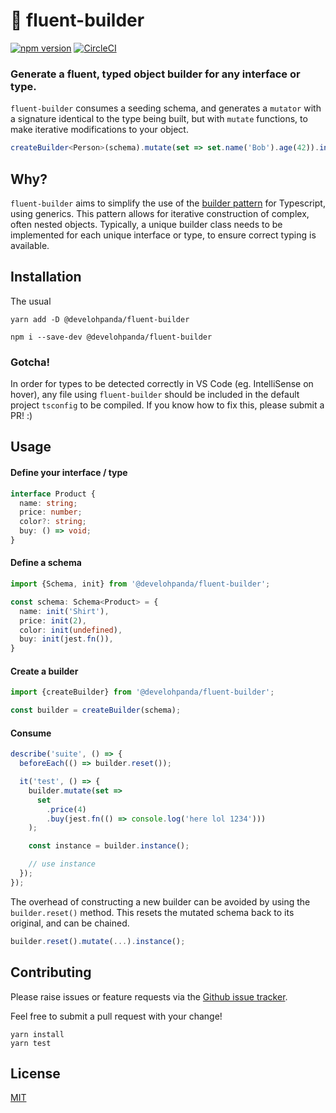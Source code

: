 # 🥨 fluent-builder 
[![npm version](https://badge.fury.io/js/%40develohpanda%2Ffluent-builder.svg)](https://badge.fury.io/js/%40develohpanda%2Ffluent-builder) [![CircleCI](https://circleci.com/gh/develohpanda/fluent-builder.svg?style=svg)](https://circleci.com/gh/develohpanda/fluent-builder)

### Generate a fluent, typed object builder for any interface or type.

`fluent-builder` consumes a seeding schema, and generates a `mutator` with a signature identical to the type being built, but with `mutate` functions, to make iterative modifications to your object.

```ts
createBuilder<Person>(schema).mutate(set => set.name('Bob').age(42)).instance();
```

## Why?

`fluent-builder` aims to simplify the use of the [builder pattern](https://sourcemaking.com/design_patterns/builder) for Typescript, using generics. This pattern allows for iterative construction of complex, often nested objects. Typically, a unique builder class needs to be implemented for each unique interface or type, to ensure correct typing is available.

## Installation

The usual

```
yarn add -D @develohpanda/fluent-builder

npm i --save-dev @develohpanda/fluent-builder
```

### Gotcha!

In order for types to be detected correctly in VS Code (eg. IntelliSense on hover), any file using `fluent-builder` should be included in the default project `tsconfig` to be compiled. If you know how to fix this, please submit a PR! :)

## Usage

#### Define your interface / type
```ts
interface Product {
  name: string;
  price: number;
  color?: string;
  buy: () => void;
}
```

#### Define a schema

```ts
import {Schema, init} from '@develohpanda/fluent-builder';

const schema: Schema<Product> = {
  name: init('Shirt'),
  price: init(2),
  color: init(undefined),
  buy: init(jest.fn()),
}
```

#### Create a builder
```ts
import {createBuilder} from '@develohpanda/fluent-builder';

const builder = createBuilder(schema);
```

#### Consume
```ts
describe('suite', () => {
  beforeEach(() => builder.reset());

  it('test', () => {
    builder.mutate(set =>
      set
        .price(4)
        .buy(jest.fn(() => console.log('here lol 1234')))
    );

    const instance = builder.instance();

    // use instance
  });
});
```

The overhead of constructing a new builder can be avoided by using the `builder.reset()` method. This resets the mutated schema back to its original, and can be chained.

```ts
builder.reset().mutate(...).instance();
```

## Contributing

Please raise issues or feature requests via the [Github issue tracker](https://github.com/develohpanda/fluent-builder/issues?q=is%3Aissue+is%3Aopen+sort%3Aupdated-desc).

Feel free to submit a pull request with your change!

```
yarn install
yarn test
```

## License

[MIT](LICENSE)
